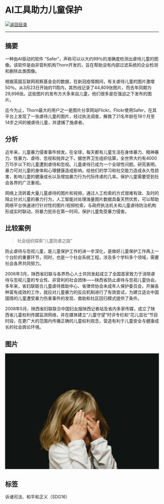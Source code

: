 # AI工具助力儿童保护

[![返回目录](http://img.shields.io/badge/点击-返回目录-875A7B.svg?style=flat&colorA=8F8F8F)](/)

----------

## 摘要

一种由AI驱动的软件 “Safer”，声称可以以大约99％的准确度检测出虐待儿童的图像。该软件是由非营利机构Thorn开发的，旨在帮助没有内部过滤系统的企业检测和删除此类图像。

根据英国互联网观察基金会的数据，在新冠疫情期间，有关虐待儿童的图片激增50％。从3月23日开始的11周内，其热线记录了44,809张图片，而去年同期为29,698张。这些图片的发布方大多来自儿童，他们很多是在强迫之下发布的图片。

迄今为止，Thorn最大的用户之一是图片分享网站Flickr。Flickr使用Safer，在其平台上发现了一张虐待儿童的图片，经过执法调查，解救了21名年龄在18个月至14岁之间的被虐待儿童，并逮捕了施虐者。

## 分析

近年来，儿童暴力侵害事件频发。在全球，每天都有儿童生活在身体暴力、精神暴力、性暴力、虐待、忽视和抛弃之下。据世界卫生组织估算，全世界大约有4000万15岁以下的儿童遭到虐待和忽视。儿童虐待已成为一个全球性问题。研究表明，暴力可对儿童的身体和心理健康造成影响，给他们的学习和社交能力造成永久性损害，影响儿童的健康成长以及增加暴力行为代际传递的几率。保护儿童需要受到社会各界的广泛重视。

网络上流转着大量儿童虐待的图片和视频，通过人工检索的方式很难有效、及时的阻止针对儿童的暴力行为，人工智能对处理海量图片数据具备天然优势，可以帮助网络平台快速进行针对性的图片/视频检索，与政府执法机关和儿童虐待防治机构形成实时联动，将暴力扼杀在第一时间，保护儿童免受暴力侵害。

## 比较案例

> 社会组织探索“儿童防虐之路”

防止虐待与忽视儿童，是儿童保护工作的进一步深化，是做好儿童保护工作再上一个台阶的重要环节，同时，也是一个社会系统工程，涉及多个学科多个领域，需要社会各界共同努力。

2006年3月，陕西省妇联与各界热心人士共同发起成立了全国首家致力于消除虐待与忽视儿童的专业性、非营利的社会团体——陕西省防止虐待与忽视儿童协会。多年来，省妇联联合儿童虐待救助中心、省律师协会未成年人保护委员会，开展各种富有成效的工作，就应对儿童暴力的反应机制进行了有效尝试，为建立适合中国国情的儿童遭受暴力伤害事件的发现、救助和社区回归模式提供了条件。

2008年5月，陕西省妇联联合中国妇女报陕西记者站及省内多家传媒，成立了陕西省儿童权利传媒监测网络，并在媒体建立“儿童守望”时评专栏和“花儿茁壮”节目时段，在更广大的范围内传播正确的儿童权利观念，营造有利于儿童安全与健康成长的社会舆论环境。


## 图片

![图片](16.1.1.jpg)


## 标签
诉诸司法、和平和正义（SDG16）
